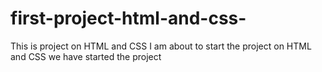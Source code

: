 # first-project-html-and-css-

This is project on HTML and CSS
I am about to start the project on HTML and CSS
we have started the project
